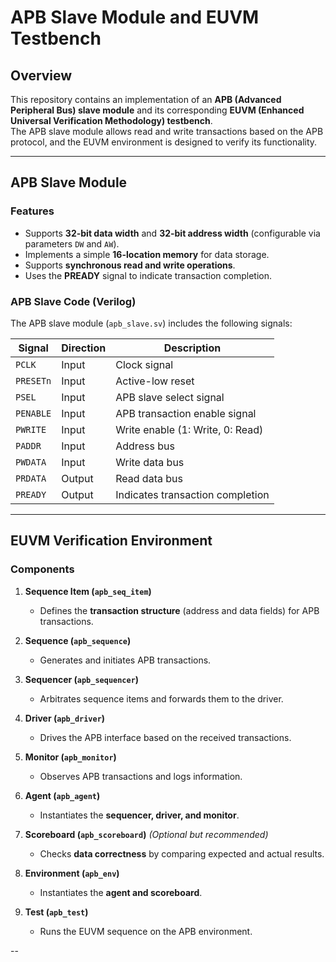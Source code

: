 
# APB Slave Module and EUVM Testbench

## Overview
This repository contains an implementation of an **APB (Advanced Peripheral Bus) slave module** and its corresponding **EUVM (Enhanced Universal Verification Methodology) testbench**.  
The APB slave module allows read and write transactions based on the APB protocol, and the EUVM environment is designed to verify its functionality.

---

## APB Slave Module

### **Features**
- Supports **32-bit data width** and **32-bit address width** (configurable via parameters `DW` and `AW`).
- Implements a simple **16-location memory** for data storage.
- Supports **synchronous read and write operations**.
- Uses the **PREADY** signal to indicate transaction completion.

### **APB Slave Code (Verilog)**
The APB slave module (`apb_slave.sv`) includes the following signals:

| Signal    | Direction | Description |
|-----------|----------|-------------|
| `PCLK`    | Input    | Clock signal |
| `PRESETn` | Input    | Active-low reset |
| `PSEL`    | Input    | APB slave select signal |
| `PENABLE` | Input    | APB transaction enable signal |
| `PWRITE`  | Input    | Write enable (1: Write, 0: Read) |
| `PADDR`   | Input    | Address bus |
| `PWDATA`  | Input    | Write data bus |
| `PRDATA`  | Output   | Read data bus |
| `PREADY`  | Output   | Indicates transaction completion |

---

## EUVM Verification Environment

### **Components**
1. **Sequence Item (`apb_seq_item`)**  
   - Defines the **transaction structure** (address and data fields) for APB transactions.
  
2. **Sequence (`apb_sequence`)**  
   - Generates and initiates APB transactions.
  
3. **Sequencer (`apb_sequencer`)**  
   - Arbitrates sequence items and forwards them to the driver.
  
4. **Driver (`apb_driver`)**  
   - Drives the APB interface based on the received transactions.
  
5. **Monitor (`apb_monitor`)**  
   - Observes APB transactions and logs information.
  
6. **Agent (`apb_agent`)**  
   - Instantiates the **sequencer, driver, and monitor**.
  
7. **Scoreboard (`apb_scoreboard`)** *(Optional but recommended)*  
   - Checks **data correctness** by comparing expected and actual results.
  
8. **Environment (`apb_env`)**  
   - Instantiates the **agent and scoreboard**.
  
9. **Test (`apb_test`)**  
   - Runs the EUVM sequence on the APB environment.

--

